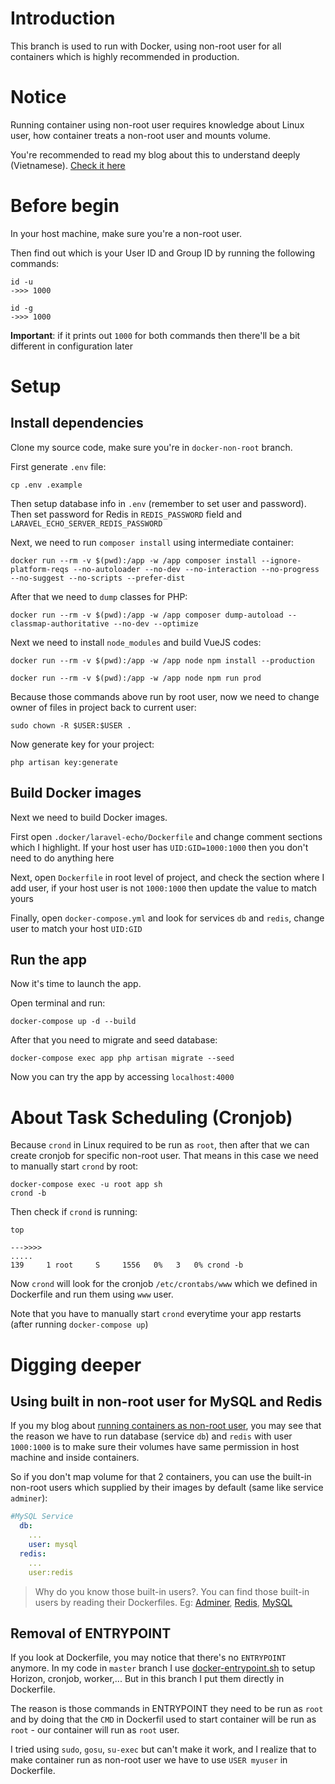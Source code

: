 # Introduction
This branch is used to run with Docker, using non-root user for all containers which is highly recommended in production.
# Notice
Running container using non-root user requires knowledge about Linux user, how container treats a non-root user and mounts volume.

You're recommended to read my blog about this to understand deeply (Vietnamese). [Check it here](https://viblo.asia/p/tai-sao-nen-chay-ung-dung-container-voi-non-root-user-jvEla3VNKkw#_the-con-redis-va-mongodb-7)
# Before begin
In your host machine, make sure you're a non-root user.

Then find out which is your User ID and Group ID by running the following commands:
```
id -u
->>> 1000

id -g
->>> 1000
```
**Important**: if it prints out `1000` for both commands then there'll be a bit different in configuration later
# Setup
## Install dependencies
Clone my source code, make sure you're in `docker-non-root` branch.

First generate `.env` file:
```
cp .env .example
```
Then setup database info in `.env` (remember to set user and password). Then set password for Redis in `REDIS_PASSWORD` field and `LARAVEL_ECHO_SERVER_REDIS_PASSWORD`

Next, we need to run `composer install` using intermediate container:
```
docker run --rm -v $(pwd):/app -w /app composer install --ignore-platform-reqs --no-autoloader --no-dev --no-interaction --no-progress --no-suggest --no-scripts --prefer-dist
```
After that we need to `dump` classes for PHP:
```
docker run --rm -v $(pwd):/app -w /app composer dump-autoload --classmap-authoritative --no-dev --optimize
```
Next we need to install `node_modules` and build VueJS codes:
```
docker run --rm -v $(pwd):/app -w /app node npm install --production

docker run --rm -v $(pwd):/app -w /app node npm run prod
```
Because those commands above run by root user, now we need to change owner of files in project back to current user:
```
sudo chown -R $USER:$USER .
```
Now generate key for your project:
```
php artisan key:generate
```
## Build Docker images
Next we need to build Docker images.

First open `.docker/laravel-echo/Dockerfile` and change comment sections which I highlight. If your host user has `UID:GID=1000:1000` then you don't need to do anything here

Next, open `Dockerfile` in root level of project, and check the section where I add user, if your host user is not `1000:1000` then update the value to match yours

Finally, open `docker-compose.yml` and look for services `db` and `redis`, change user to match your host `UID:GID`
## Run the app
Now it's time to launch the app.

Open terminal and run:
```
docker-compose up -d --build
```
After that you need to migrate and seed database:
```
docker-compose exec app php artisan migrate --seed
```

Now you can try the app by accessing `localhost:4000`
# About Task Scheduling (Cronjob)
Because `crond` in Linux required to be run as `root`, then after that we can create cronjob for specific non-root user. That means in this case we need to manually start `crond` by root:
```
docker-compose exec -u root app sh
crond -b
```
Then check if `crond` is running:
```
top

--->>>>
.....
139     1 root     S     1556   0%   3   0% crond -b
```
Now `crond` will look for the cronjob `/etc/crontabs/www` which we defined in Dockerfile and run them using `www` user.

Note that you have to manually start `crond` everytime your app restarts (after running `docker-compose up`)
# Digging deeper
## Using built in non-root user for MySQL and Redis
If you my blog about [running containers as non-root user](https://viblo.asia/p/tai-sao-nen-chay-ung-dung-container-voi-non-root-user-jvEla3VNKkw#_the-con-redis-va-mongodb-7), you may see that the reason we have to run database (service `db`) and `redis` with user `1000:1000` is to make sure their volumes have same permission in host machine and inside containers.

So if you don't map volume for that 2 containers, you can use the built-in non-root users which supplied by their images by default (same like service `adminer`):
```yaml
#MySQL Service
  db:
    ...
    user: mysql
  redis:
    ...
    user:redis
```
> Why do you know those built-in users?. You can find those built-in users by reading their Dockerfiles. Eg: [Adminer](https://github.com/TimWolla/docker-adminer/blob/18344428b4b12907f82ab8c03e865094d1ae0663/4/Dockerfile), [Redis](https://github.com/docker-library/redis/blob/master/5.0/alpine/Dockerfile), [MySQL](https://github.com/docker-library/mysql/blob/master/5.7/Dockerfile)
## Removal of ENTRYPOINT
If you look at Dockerfile, you may notice that there's no `ENTRYPOINT` anymore. In my code in `master` branch I use [docker-entrypoint.sh](https://github.com/maitrungduc1410/realtime-chatapp-laravelecho-socketio/blob/master/.docker/docker-entrypoint.sh) to setup Horizon, cronjob, worker,... But in this branch I put them directly in Dockerfile.

The reason is those commands in ENTRYPOINT they need to be run as `root` and by doing that the `CMD` in Dockerfil used to start container will be run as `root` - our container will run as `root` user.

I tried using `sudo`, `gosu`, `su-exec` but can't make it work, and I realize that to make container run as non-root user we have to use `USER myuser` in Dockerfile.